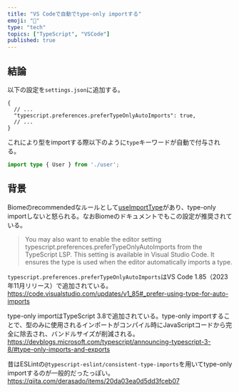 ```yaml
---
title: "VS Codeで自動でtype-only importする"
emoji: "🛵"
type: "tech"
topics: ["TypeScript", "VSCode"]
published: true
---
```


## 結論

以下の設定を`settings.json`に追加する。

```jsonc
{
  // ...
  "typescript.preferences.preferTypeOnlyAutoImports": true,
  // ...
}
```

これにより型をimportする際以下のように`type`キーワードが自動で付与される。

```typescript
import type { User } from './user';
```

## 背景

Biomeのrecommendedなルールとして[useImportType](https://biomejs.dev/linter/rules/use-import-type/)があり、type-only importしないと怒られる。なおBiomeのドキュメントでもこの設定が推奨されている。
> You may also want to enable the editor setting typescript.preferences.preferTypeOnlyAutoImports from the TypeScript LSP. This setting is available in Visual Studio Code. It ensures the type is used when the editor automatically imports a type.

`typescript.preferences.preferTypeOnlyAutoImports`はVS Code 1.85（2023年11月リリース）で追加されている。
<https://code.visualstudio.com/updates/v1_85#_prefer-using-type-for-auto-imports>

type-only importはTypeScript 3.8で追加されている。type-only importすることで、型のみに使用されるインポートがコンパイル時にJavaScriptコードから完全に除去され、バンドルサイズが削減される。
<https://devblogs.microsoft.com/typescript/announcing-typescript-3-8/#type-only-imports-and-exports>

昔はESLintの`@typescript-eslint/consistent-type-imports`を用いてtype-only importするのが一般的だったっぽい。
<https://qiita.com/derasado/items/20da03ea0d5dd3fceb07>
